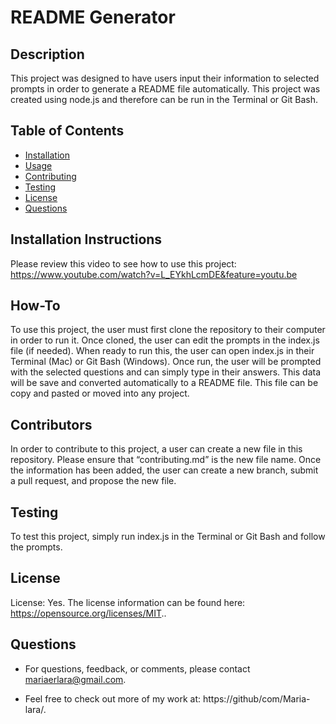 # README Generator
    
## Description
This project was designed to have users input their information to selected prompts in order to generate a README file automatically. This project was created using node.js and therefore can be run in the Terminal or Git Bash. 
    
## Table of Contents
* [Installation](#installation)
* [Usage](#usage)
* [Contributing](#contribution)
* [Testing](#testing)
* [License](#license)
* [Questions](#questions)

 ## Installation Instructions
Please review this video to see how to use this project: https://www.youtube.com/watch?v=L_EYkhLcmDE&feature=youtu.be
    
## How-To
To use this project, the user must first clone the repository to their computer in order to run it. Once cloned, the user can edit the prompts in the index.js file (if needed). When ready to run this, the user can open index.js in their Terminal (Mac) or Git Bash (Windows). Once run, the user will be prompted with the selected questions and can simply type in their answers. This data will be save and converted automatically to a README file. This file can be copy and pasted or moved into any project. 
    
## Contributors
In order to contribute to this project, a user can create a new file in this repository. Please ensure that “contributing.md” is the new file name. Once the information has been added, the user can create a new branch, submit a pull request, and propose the new file. 
    
## Testing 
To test this project, simply run index.js in the Terminal or Git Bash and follow the prompts.
    
## License
License: Yes. The license information can be found here: https://opensource.org/licenses/MIT..
    
## Questions
* For questions, feedback, or comments, please contact mariaerlara@gmail.com.

* Feel free to check out more of my work at: https://github/com/Maria-lara/.
